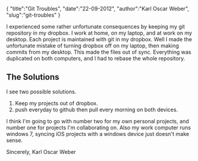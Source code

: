 {
  "title":"Git Troubles",
  "date":"22-09-2012",
  "author":"Karl Oscar Weber",
  "slug":"git-troubles"
}

I experienced some rather unfortunate consequences by keeping my git repository in my dropbox. I work at home, on my laptop, and at work on my desktop. Each project is maintained with git in my dropbox. Well I made the unfortunate mistake of turning dropbox off on my laptop, then making commits from my desktop. This made the files out of sync. Everything was duplicated on both computers, and I had to rebase the whole repository. 

## The Solutions

I see two possible solutions.

1. Keep my projects out of dropbox.
2. push everyday to github then pull every morning on both devices.

I think I'm going to go with number two for my own personal projects, and number one for projects I'm collaborating on. Also my work computer runs windows 7, syncing iOS projects with a windows device just doesn't make sense.

Sincerely, Karl Oscar Weber